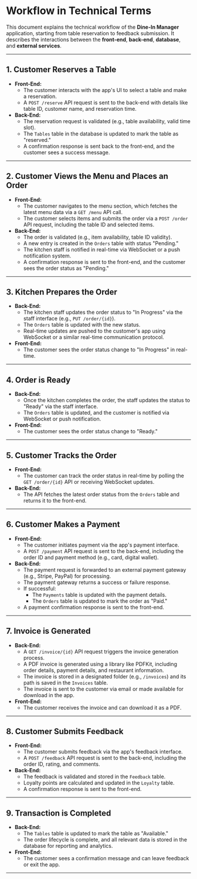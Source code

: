 # Workflow in Technical Terms

This document explains the technical workflow of the **Dine-In Manager** application, starting from table reservation to feedback submission. It describes the interactions between the **front-end**, **back-end**, **database**, and **external services**.

---

## **1. Customer Reserves a Table**
- **Front-End:**
  - The customer interacts with the app's UI to select a table and make a reservation.
  - A `POST /reserve` API request is sent to the back-end with details like table ID, customer name, and reservation time.
- **Back-End:**
  - The reservation request is validated (e.g., table availability, valid time slot).
  - The `Tables` table in the database is updated to mark the table as "reserved."
  - A confirmation response is sent back to the front-end, and the customer sees a success message.

---

## **2. Customer Views the Menu and Places an Order**
- **Front-End:**
  - The customer navigates to the menu section, which fetches the latest menu data via a `GET /menu` API call.
  - The customer selects items and submits the order via a `POST /order` API request, including the table ID and selected items.
- **Back-End:**
  - The order is validated (e.g., item availability, table ID validity).
  - A new entry is created in the `Orders` table with status "Pending."
  - The kitchen staff is notified in real-time via WebSocket or a push notification system.
  - A confirmation response is sent to the front-end, and the customer sees the order status as "Pending."

---

## **3. Kitchen Prepares the Order**
- **Back-End:**
  - The kitchen staff updates the order status to "In Progress" via the staff interface (e.g., `PUT /order/{id}`).
  - The `Orders` table is updated with the new status.
  - Real-time updates are pushed to the customer's app using WebSocket or a similar real-time communication protocol.
- **Front-End:**
  - The customer sees the order status change to "In Progress" in real-time.

---

## **4. Order is Ready**
- **Back-End:**
  - Once the kitchen completes the order, the staff updates the status to "Ready" via the staff interface.
  - The `Orders` table is updated, and the customer is notified via WebSocket or push notification.
- **Front-End:**
  - The customer sees the order status change to "Ready."

---

## **5. Customer Tracks the Order**
- **Front-End:**
  - The customer can track the order status in real-time by polling the `GET /order/{id}` API or receiving WebSocket updates.
- **Back-End:**
  - The API fetches the latest order status from the `Orders` table and returns it to the front-end.

---

## **6. Customer Makes a Payment**
- **Front-End:**
  - The customer initiates payment via the app's payment interface.
  - A `POST /payment` API request is sent to the back-end, including the order ID and payment method (e.g., card, digital wallet).
- **Back-End:**
  - The payment request is forwarded to an external payment gateway (e.g., Stripe, PayPal) for processing.
  - The payment gateway returns a success or failure response.
  - If successful:
    - The `Payments` table is updated with the payment details.
    - The `Orders` table is updated to mark the order as "Paid."
  - A payment confirmation response is sent to the front-end.

---

## **7. Invoice is Generated**
- **Back-End:**
  - A `GET /invoice/{id}` API request triggers the invoice generation process.
  - A PDF invoice is generated using a library like PDFKit, including order details, payment details, and restaurant information.
  - The invoice is stored in a designated folder (e.g., `/invoices`) and its path is saved in the `Invoices` table.
  - The invoice is sent to the customer via email or made available for download in the app.
- **Front-End:**
  - The customer receives the invoice and can download it as a PDF.

---

## **8. Customer Submits Feedback**
- **Front-End:**
  - The customer submits feedback via the app's feedback interface.
  - A `POST /feedback` API request is sent to the back-end, including the order ID, rating, and comments.
- **Back-End:**
  - The feedback is validated and stored in the `Feedback` table.
  - Loyalty points are calculated and updated in the `Loyalty` table.
  - A confirmation response is sent to the front-end.

---

## **9. Transaction is Completed**
- **Back-End:**
  - The `Tables` table is updated to mark the table as "Available."
  - The order lifecycle is complete, and all relevant data is stored in the database for reporting and analytics.
- **Front-End:**
  - The customer sees a confirmation message and can leave feedback or exit the app.

---
